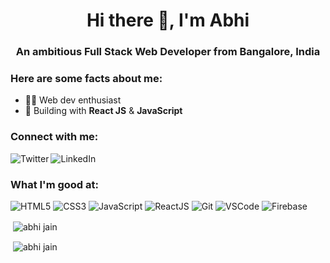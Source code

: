<h1 align="center">Hi there 👋, I'm Abhi</h1>
<h3 align="center">An ambitious Full Stack Web Developer from Bangalore, India</h3>

<h3>Here are some facts about me:</h3>

- 👩‍💻 Web dev enthusiast
- 🌱 Building with **React JS** & **JavaScript** 

<h3 align="left">Connect with me:</h3>
<a href="https://twitter.com/abhijain1607"><img src="https://img.shields.io/badge/Twitter-1DA1F2?style=for-the-badge&logo=twitter&logoColor=white" alt="Twitter" align="left"/></a>
<a href="https://www.linkedin.com/in/abhij1607/"><img src="https://img.shields.io/badge/LinkedIn-0077B5?style=for-the-badge&logo=linkedin&logoColor=white" alt="LinkedIn" align="left"/></a>

<br />

<h3 align="left">What I'm good at:</h3>
<p>
<img src="https://img.shields.io/badge/HTML5-E34F26?style=for-the-badge&logo=html5&logoColor=white" alt="HTML5" />
<img src="https://img.shields.io/badge/CSS3-1572B6?style=for-the-badge&logo=css3&logoColor=white" alt="CSS3" />
<img src="https://img.shields.io/badge/JavaScript-F7DF1E?style=for-the-badge&logo=javascript&logoColor=black" alt="JavaScript" />
<img src="https://img.shields.io/badge/React-20232A?style=for-the-badge&logo=react&logoColor=61DAFB" alt="ReactJS" />
<img src="https://img.shields.io/badge/Git-F05032?style=for-the-badge&logo=git&logoColor=white" alt="Git" /> 
<img src="https://img.shields.io/badge/Visual_Studio_Code-0078D4?style=for-the-badge&logo=visual%20studio%20code&logoColor=white" alt="VSCode" />
<img src="https://img.shields.io/badge/firebase-ffca28?style=for-the-badge&logo=firebase&logoColor=black" alt="Firebase" />
</p>

<p>&nbsp;<img align="center" src="https://github-readme-stats.vercel.app/api?username=abhij1607&show_icons=true&&theme=slateorange&hide=issues&count_private=true" alt="abhi jain" /></p>

<p>&nbsp;<img align="center" src="https://github-readme-streak-stats.herokuapp.com/?user=abhij1607" alt="abhi jain" /></p>
